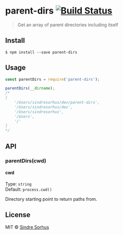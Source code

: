 # parent-dirs [![Build Status](https://travis-ci.org/sindresorhus/parent-dirs.svg?branch=master)](https://travis-ci.org/sindresorhus/parent-dirs)

> Get an array of parent directories including itself


## Install

```
$ npm install --save parent-dirs
```


## Usage

```js
const parentDirs = require('parent-dirs');

parentDirs(__dirname);
/*
[
	'/Users/sindresorhus/dev/parent-dirs',
	'/Users/sindresorhus/dev',
	'/Users/sindresorhus',
	'/Users',
	'/'
]
*/
```


## API

### parentDirs(cwd)

#### cwd

Type: `string`<br>
Default: `process.cwd()`

Directory starting point to return paths from.


## License

MIT © [Sindre Sorhus](https://sindresorhus.com)
